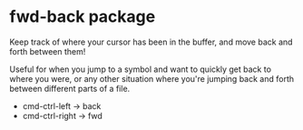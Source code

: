 # fwd-back package

Keep track of where your cursor has been in the buffer, and move back and forth between them!

Useful for when you jump to a symbol and want to quickly get back to where you were, or any other situation where you're jumping back and forth between different parts of a file.

- cmd-ctrl-left -> back
- cmd-ctrl-right -> fwd
